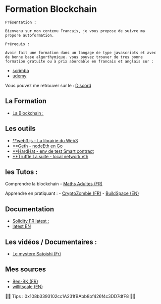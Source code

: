 # Formation Blockchain

    Présentation :

    Bienvenu sur mon contenu Francais, je vous propose de suivre ma propore autoformation.

    Prérequis : 

    Avoir fait une formation dans un langage de type javascripts et avec de bonne base algorthymique. vous pouvez trouver de tres bonne formation gratuite ou à prix abordable en francais et anglais sur : 

-   [scrimba](https://scrimba.com/dashboard?tab=enrolled)
-   [udemy](https://www.udemy.com/)



Vous pouvez me retrouver sur le : [Discord ](https://discord.gg/VGhMvUmBhm) 

## La Formation 

- [ La Blockchain :](https://fr.wikipedia.org/wiki/Blockchain)


## Les outils

 - [**web3.js - La librairie du Web3](https://web3js.readthedocs.io/en/v1.5.2/getting-started.html)
 - [**Geth - nodeEth en Go](https://geth.ethereum.org/docs/getting-started)
 - [**HardHat - env de test Smart contract](https://hardhat.org/getting-started/#overview)
 - [**Truffle La suite - local network eth ](https://trufflesuite.com/)
## les Tutos : 

Comprendre la blockchain - [Maths Adultes (FR)](https://www.youtube.com/watch?v=SccvFbyDaUI&t=784s)

Apprendre en pratiquant : 
        -   [CryptoZombie (FR)](https://cryptozombies.io/fr)
        -   [BuildSpace (EN)](https://app.buildspace.so/)


## Documentation 

- [Solidity FR latest :](https://solidity-fr.readthedocs.io/fr/latest/) 
- [latest EN](https://docs.soliditylang.org/en/v0.8.11/)

## Les vidéos / Documentaires :

- [Le mystere Satoishi (Fr)](https://www.youtube.com/watch?v=0ETcLj5jBy4)

## Mes sources 

- [Ben-BK (FR)](https://www.youtube.com/watch?v=xtEQGtaT9MY&list=PLBV4f2pTYexqgdiVpLOWlF-E5sTLPimot)
- [willitscale (EN)](https://github.com/willitscale)

🙏🙏 Tips : 0x108b3393102cc1A231fBAbb8bf426f4c3DD7dfF8 🙏🙏
